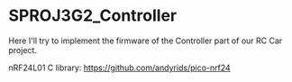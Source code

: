 # SPROJ3G2_Controller
Here I'll try to implement the firmware of the Controller part of our RC Car project.

nRF24L01 C library: https://github.com/andyrids/pico-nrf24

